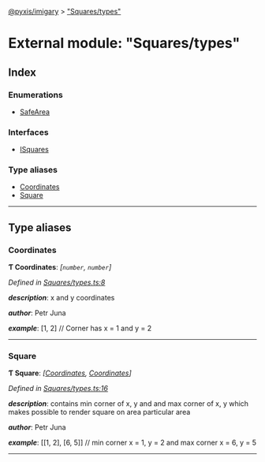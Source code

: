 [@pyxis/imigary](../README.md) > ["Squares/types"](../modules/_squares_types_.md)

# External module: "Squares/types"

## Index

### Enumerations

* [SafeArea](../enums/_squares_types_.safearea.md)

### Interfaces

* [ISquares](../interfaces/_squares_types_.isquares.md)

### Type aliases

* [Coordinates](_squares_types_.md#coordinates)
* [Square](_squares_types_.md#square)

---

## Type aliases

<a id="coordinates"></a>

###  Coordinates

**Ƭ Coordinates**: *[`number`, `number`]*

*Defined in [Squares/types.ts:8](https://github.com/creaux/pyxis/blob/1000889/packages/imigary/src/Squares/types.ts#L8)*

*__description__*: x and y coordinates

*__author__*: Petr Juna

*__example__*: \[1, 2\] // Corner has x = 1 and y = 2

___
<a id="square"></a>

###  Square

**Ƭ Square**: *[[Coordinates](_squares_types_.md#coordinates), [Coordinates](_squares_types_.md#coordinates)]*

*Defined in [Squares/types.ts:16](https://github.com/creaux/pyxis/blob/1000889/packages/imigary/src/Squares/types.ts#L16)*

*__description__*: contains min corner of x, y and and max corner of x, y which makes possible to render square on area particular area

*__author__*: Petr Juna

*__example__*: \[\[1, 2\], \[6, 5\]\] // min corner x = 1, y = 2 and max corner x = 6, y = 5

___


